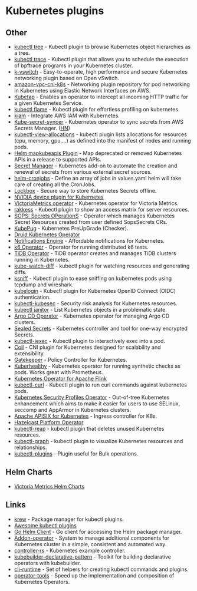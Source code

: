 # Kubernetes plugins

## Other

- [kubectl tree](https://github.com/ahmetb/kubectl-tree) - Kubectl plugin to browse Kubernetes object hierarchies as a tree.
- [kubectl trace](https://github.com/iovisor/kubectl-trace) - Kubectl plugin that allows you to schedule the execution of bpftrace programs in your Kubernetes cluster.
- [k-vswitch](https://github.com/k-vswitch/k-vswitch) - Easy-to-operate, high performance and secure Kubernetes networking plugin based on Open vSwitch.
- [amazon-vpc-cni-k8s](https://github.com/aws/amazon-vpc-cni-k8s) - Networking plugin repository for pod networking in Kubernetes using Elastic Network Interfaces on AWS.
- [Kubetap](https://github.com/soluble-ai/kubetap) - Enables an operator to intercept all incoming HTTP traffic for a given Kubernetes Service.
- [kubectl flame](https://github.com/VerizonMedia/kubectl-flame) - Kubectl plugin for effortless profiling on kubernetes.
- [kiam](https://github.com/uswitch/kiam) - Integrate AWS IAM with Kubernetes.
- [Kube-secret-syncer](https://github.com/contentful-labs/kube-secret-syncer) - Kubernetes operator to sync secrets from AWS Secrets Manager. ([HN](https://news.ycombinator.com/item?id=24855569))
- [kubectl-view-allocations](https://github.com/davidB/kubectl-view-allocations) - kubectl plugin lists allocations for resources (cpu, memory, gpu,...) as defined into the manifest of nodes and running pods.
- [Helm mapkubeapis Plugin](https://github.com/hickeyma/helm-mapkubeapis) - Map deprecated or removed Kubernetes APIs in a release to supported APIs.
- [Secret Manager](https://github.com/itscontained/secret-manager) - Kubernetes add-on to automate the creation and renewal of secrets from various external secret sources.
- [helm-cronjobs](https://github.com/bambash/helm-cronjobs) - Define an array of jobs in values.yaml helm will take care of creating all the CronJobs.
- [Lockbox](https://github.com/cloudflare/lockbox) - Secure way to store Kubernetes Secrets offline.
- [NVIDIA device plugin for Kubernetes](https://github.com/NVIDIA/k8s-device-plugin)
- [VictoriaMetrics operator](https://github.com/VictoriaMetrics/operator) - Kubernetes operator for Victoria Metrics.
- [rakkess](https://github.com/corneliusweig/rakkess) - Kubectl plugin to show an access matrix for server resources.
- [SOPS: Secrets OPerationS](https://github.com/isindir/sops-secrets-operator) - Operator which manages Kubernetes Secret Resources created from user defined SopsSecrets CRs.
- [KubePug](https://github.com/rikatz/kubepug) - Kubernetes PreUpGrade (Checker).
- [Druid Kubernetes Operator](https://github.com/druid-io/druid-operator)
- [Notifications Engine](https://github.com/argoproj/notifications-engine) - Affordable notifications for Kubernetes.
- [k6 Operator](https://github.com/grafana/k6-operator) - Operator for running distributed k6 tests.
- [TiDB Operator](https://github.com/pingcap/tidb-operator) - TiDB operator creates and manages TiDB clusters running in Kubernetes.
- [kube-watch-diff](https://github.com/leopoldxx/kube-watch-diff) - kubectl plugin for watching resources and generating diffs.
- [ksniff](https://github.com/eldadru/ksniff) - Kubectl plugin to ease sniffing on kubernetes pods using tcpdump and wireshark.
- [kubelogin](https://github.com/int128/kubelogin) - Kubectl plugin for Kubernetes OpenID Connect (OIDC) authentication.
- [kubectl-kubesec](https://github.com/controlplaneio/kubectl-kubesec) - Security risk analysis for Kubernetes resources.
- [kubectl janitor](https://github.com/dastergon/kubectl-janitor) - List Kubernetes objects in a problematic state.
- [Argo CD Operator](https://github.com/argoproj-labs/argocd-operator) - Kubernetes operator for managing Argo CD clusters.
- [Sealed Secrets](https://github.com/bitnami-labs/sealed-secrets) - Kubernetes controller and tool for one-way encrypted Secrets.
- [kubectl-iexec](https://github.com/gabeduke/kubectl-iexec) - Kubectl plugin to interactively exec into a pod.
- [Coil](https://github.com/cybozu-go/coil) - CNI plugin for Kubernetes designed for scalability and extensibility.
- [Gatekeeper](https://github.com/open-policy-agent/gatekeeper) - Policy Controller for Kubernetes.
- [Kuberhealthy](https://github.com/kuberhealthy/kuberhealthy) - Kubernetes operator for running synthetic checks as pods. Works great with Prometheus.
- [Kubernetes Operator for Apache Flink](https://github.com/spotify/flink-on-k8s-operator)
- [kubectl-curl](https://github.com/segmentio/kubectl-curl) - Kubectl plugin to run curl commands against kubernetes pods.
- [Kubernetes Security Profiles Operator](https://github.com/kubernetes-sigs/security-profiles-operator) - Out-of-tree Kubernetes enhancement which aims to make it easier for users to use SELinux, seccomp and AppArmor in Kubernetes clusters.
- [Apache APISIX for Kubernetes](https://github.com/apache/apisix-ingress-controller) - Ingress controller for K8s.
- [Hazelcast Platform Operator](https://github.com/hazelcast/hazelcast-platform-operator)
- [kubectl-reap](https://github.com/micnncim/kubectl-reap) - kubectl plugin that deletes unused Kubernetes resources.
- [kubectl-graph](https://github.com/steveteuber/kubectl-graph) - kubectl plugin to visualize Kubernetes resources and relationships.
- [kubectl-plugins](https://github.com/emreodabas/kubectl-plugins) - Plugin useful for Bulk operations.

## Helm Charts

- [Victoria Metrics Helm Charts](https://github.com/VictoriaMetrics/helm-charts)

## Links

- [krew](https://github.com/kubernetes-sigs/krew/) - Package manager for kubectl plugins.
- [Awesome kubectl plugins](https://github.com/ishantanu/awesome-kubectl-plugins)
- [Go Helm Client](https://github.com/mittwald/go-helm-client) - Go client for accessing the Helm package manager.
- [Addon-operator](https://github.com/flant/addon-operator) - System to manage additional components for Kubernetes cluster in a simple, consistent and automated way.
- [controller-rs](https://github.com/kube-rs/controller-rs) - Kubernetes example controller.
- [kubebuilder-declarative-pattern](https://github.com/kubernetes-sigs/kubebuilder-declarative-pattern) - Toolkit for building declarative operators with kubebuilder.
- [cli-runtime](https://github.com/kubernetes/cli-runtime) - Set of helpers for creating kubectl commands and plugins.
- [operator-tools](https://github.com/banzaicloud/operator-tools) - Speed up the implementation and composition of Kubernetes Operators.
